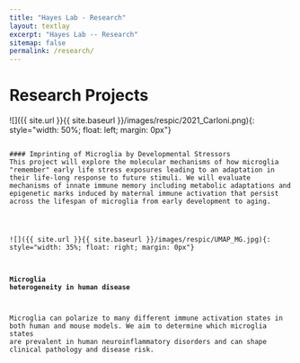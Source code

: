 ```yaml
---
title: "Hayes Lab - Research"
layout: textlay
excerpt: "Hayes Lab -- Research"
sitemap: false
permalink: /research/
---
```


# Research Projects

![]({{ site.url }}{{ site.baseurl }}/images/respic/2021_Carloni.png){: style="width: 50%; float: left; margin: 0px"}

<code class="highlighter-rouge">
#### Imprinting of Microglia by Developmental Stressors
This project will explore the molecular mechanisms of how microglia "remember" early life stress exposures leading to an adaptation in their life-long response to future stimuli. We will evaluate mechanisms of innate immune memory including metabolic adaptations and epigenetic marks induced by maternal immune activation that persist across the lifespan of microglia from early development to aging.<br><br>

![]({{ site.url }}{{ site.baseurl }}/images/respic/UMAP_MG.jpg){: style="width: 35%; float: right; margin: 0px"}

#### Microglia heterogeneity in human disease
Microglia can polarize to many different immune activation states in both human and mouse models. We aim to determine which microglia states are prevalent in human neuroinflammatory disorders and can shape clinical pathology and disease risk.<br><br>
